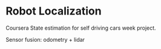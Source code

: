 # Robot Localization

Coursera State estimation for self driving cars week project.

Sensor fusion: odometry + lidar 
